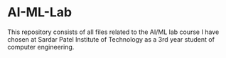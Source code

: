 # AI-ML-Lab
This repository consists of all files related to the AI/ML lab course I have chosen at Sardar Patel Institute of Technology as a 3rd year student of computer engineering. 
